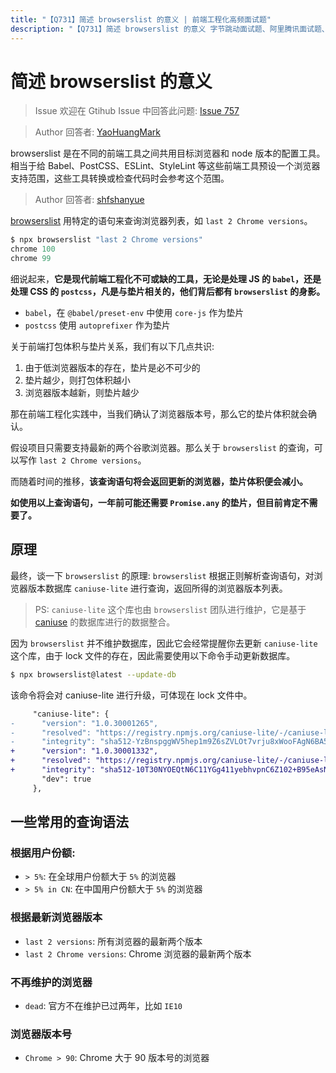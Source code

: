 ```yaml
---
title: "【Q731】简述 browserslist 的意义 | 前端工程化高频面试题"
description: "【Q731】简述 browserslist 的意义 字节跳动面试题、阿里腾讯面试题、美团小米面试题。"
---
```


# 简述 browserslist 的意义

> Issue
> 欢迎在 Gtihub Issue 中回答此问题: [Issue 757](https://github.com/shfshanyue/Daily-Question/issues/757)

> Author
> 回答者: [YaoHuangMark](https://github.com/YaoHuangMark)

browserslist 是在不同的前端工具之间共用目标浏览器和 node 版本的配置工具。
相当于给 Babel、PostCSS、ESLint、StyleLint 等这些前端工具预设一个浏览器支持范围，这些工具转换或检查代码时会参考这个范围。

> Author
> 回答者: [shfshanyue](https://github.com/shfshanyue)

[browserslist](https://github.com/browserslist/browserslist) 用特定的语句来查询浏览器列表，如 `last 2 Chrome versions`。

```js
$ npx browserslist "last 2 Chrome versions"
chrome 100
chrome 99
```

细说起来，**它是现代前端工程化不可或缺的工具，无论是处理 JS 的 `babel`，还是处理 CSS 的 `postcss`，凡是与垫片相关的，他们背后都有 `browserslist` 的身影。**

- `babel`，在 `@babel/preset-env` 中使用 `core-js` 作为垫片
- `postcss` 使用 `autoprefixer` 作为垫片

关于前端打包体积与垫片关系，我们有以下几点共识:

1. 由于低浏览器版本的存在，垫片是必不可少的
2. 垫片越少，则打包体积越小
3. 浏览器版本越新，则垫片越少

那在前端工程化实践中，当我们确认了浏览器版本号，那么它的垫片体积就会确认。

假设项目只需要支持最新的两个谷歌浏览器。那么关于 `browserslist` 的查询，可以写作 `last 2 Chrome versions`。

而随着时间的推移，**该查询语句将会返回更新的浏览器，垫片体积便会减小。**

**如使用以上查询语句，一年前可能还需要 `Promise.any` 的垫片，但目前肯定不需要了。**

## 原理

最终，谈一下 `browserslist` 的原理: `browserslist` 根据正则解析查询语句，对浏览器版本数据库 `caniuse-lite` 进行查询，返回所得的浏览器版本列表。

> PS: `caniuse-lite` 这个库也由 `browserslist` 团队进行维护，它是基于 [caniuse](https://caniuse.com/) 的数据库进行的数据整合。

因为 `browserslist` 并不维护数据库，因此它会经常提醒你去更新 `caniuse-lite` 这个库，由于 lock 文件的存在，因此需要使用以下命令手动更新数据库。

```bash
$ npx browserslist@latest --update-db
```

该命令将会对 caniuse-lite 进行升级，可体现在 lock 文件中。

```diff
     "caniuse-lite": {
-      "version": "1.0.30001265",
-      "resolved": "https://registry.npmjs.org/caniuse-lite/-/caniuse-lite-1.0.30001265.tgz",
-      "integrity": "sha512-YzBnspggWV5hep1m9Z6sZVLOt7vrju8xWooFAgN6BA5qvy98qPAPb7vNUzypFaoh2pb3vlfzbDO8tB57UPGbtw==",
+      "version": "1.0.30001332",
+      "resolved": "https://registry.npmjs.org/caniuse-lite/-/caniuse-lite-1.0.30001332.tgz",
+      "integrity": "sha512-10T30NYOEQtN6C11YGg411yebhvpnC6Z102+B95eAsN0oB6KUs01ivE8u+G6FMIRtIrVlYXhL+LUwQ3/hXwDWw==",
       "dev": true
     },
```

## 一些常用的查询语法

### 根据用户份额:

- `> 5%`: 在全球用户份额大于 `5%` 的浏览器
- `> 5% in CN`: 在中国用户份额大于 `5%` 的浏览器

### 根据最新浏览器版本

- `last 2 versions`: 所有浏览器的最新两个版本
- `last 2 Chrome versions`: Chrome 浏览器的最新两个版本

### 不再维护的浏览器

- `dead`: 官方不在维护已过两年，比如 `IE10`

### 浏览器版本号

- `Chrome > 90`: Chrome 大于 90 版本号的浏览器

